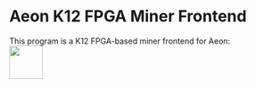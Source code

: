 # Aeon K12 FPGA Miner Frontend

This program is a K12 FPGA-based miner frontend for Aeon:<br/>
<img src="https://www.aeon.cash/branding/aeon_logo_32x32.png" height="60" width="60" >

